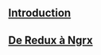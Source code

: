 ## [Introduction](https://github.com/fausfore/ngrx-guide/blob/master/documentations/introduction.md)
## [De Redux à Ngrx](https://github.com/fausfore/ngrx-guide/blob/master/documentations/step-1.md)

<!--stackedit_data:
eyJoaXN0b3J5IjpbLTg4MTI5Njc0OV19
-->